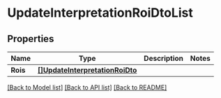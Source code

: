 # UpdateInterpretationRoiDtoList

## Properties

Name | Type | Description | Notes
------------ | ------------- | ------------- | -------------
**Rois** | [**[]UpdateInterpretationRoiDto**](UpdateInterpretationRoiDTO.md) |  | 

[[Back to Model list]](../README.md#documentation-for-models) [[Back to API list]](../README.md#documentation-for-api-endpoints) [[Back to README]](../README.md)


